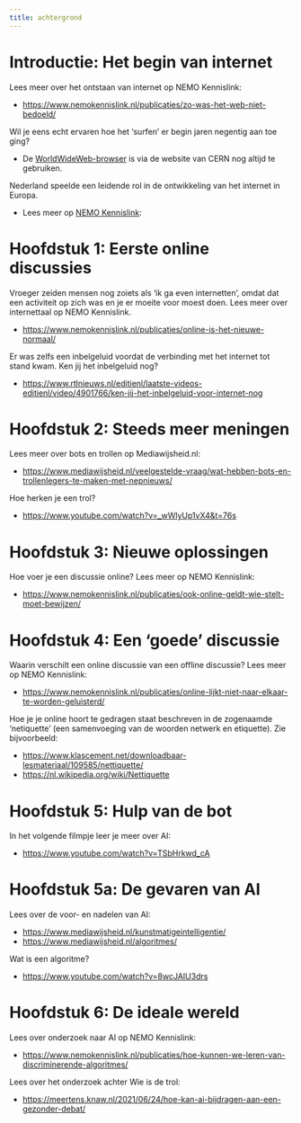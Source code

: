 ```yaml
---
title: achtergrond
---
```


# Introductie: Het begin van internet

Lees meer over het ontstaan van internet op NEMO Kennislink:

- https://www.nemokennislink.nl/publicaties/zo-was-het-web-niet-bedoeld/

Wil je eens echt ervaren hoe het ‘surfen’ er begin jaren negentig aan toe ging?

- De [WorldWideWeb-browser](https://worldwideweb.cern.ch/browser/) is via de website van CERN nog altijd te gebruiken.

Nederland speelde een leidende rol in de ontwikkeling van het internet in Europa.

- Lees meer op [NEMO Kennislink](https://www.nemokennislink.nl/publicaties/en-toen-was-er-internet/):

# Hoofdstuk 1: Eerste online discussies

Vroeger zeiden mensen nog zoiets als ‘ik ga even internetten’, omdat dat een activiteit op zich was en je er moeite voor moest doen. Lees meer over internettaal op NEMO Kennislink.

- https://www.nemokennislink.nl/publicaties/online-is-het-nieuwe-normaal/

Er was zelfs een inbelgeluid voordat de verbinding met het internet tot stand kwam. Ken jij het inbelgeluid nog?

- https://www.rtlnieuws.nl/editienl/laatste-videos-editienl/video/4901766/ken-jij-het-inbelgeluid-voor-internet-nog

# Hoofdstuk 2: Steeds meer meningen

Lees meer over bots en trollen op Mediawijsheid.nl:

- https://www.mediawijsheid.nl/veelgestelde-vraag/wat-hebben-bots-en-trollenlegers-te-maken-met-nepnieuws/

Hoe herken je een trol?

- https://www.youtube.com/watch?v=_wWlyUp1vX4&t=76s

# Hoofdstuk 3: Nieuwe oplossingen

Hoe voer je een discussie online? Lees meer op NEMO Kennislink:

- https://www.nemokennislink.nl/publicaties/ook-online-geldt-wie-stelt-moet-bewijzen/

# Hoofdstuk 4: Een ‘goede’ discussie

Waarin verschilt een online discussie van een offline discussie? Lees meer op NEMO Kennislink:

- https://www.nemokennislink.nl/publicaties/online-lijkt-niet-naar-elkaar-te-worden-geluisterd/

Hoe je je online hoort te gedragen staat beschreven in de zogenaamde ‘netiquette’ (een samenvoeging van de woorden netwerk en etiquette). Zie bijvoorbeeld:

- https://www.klascement.net/downloadbaar-lesmateriaal/109585/nettiquette/
- https://nl.wikipedia.org/wiki/Nettiquette

# Hoofdstuk 5: Hulp van de bot

In het volgende filmpje leer je meer over AI:

- https://www.youtube.com/watch?v=TSbHrkwd_cA

# Hoofdstuk 5a: De gevaren van AI

Lees over de voor- en nadelen van AI:

- https://www.mediawijsheid.nl/kunstmatigeintelligentie/
- https://www.mediawijsheid.nl/algoritmes/

Wat is een algoritme?

- https://www.youtube.com/watch?v=8wcJAIU3drs

# Hoofdstuk 6: De ideale wereld

Lees over onderzoek naar AI op NEMO Kennislink:

- https://www.nemokennislink.nl/publicaties/hoe-kunnen-we-leren-van-discriminerende-algoritmes/

Lees over het onderzoek achter Wie is de trol:

- https://meertens.knaw.nl/2021/06/24/hoe-kan-ai-bijdragen-aan-een-gezonder-debat/
